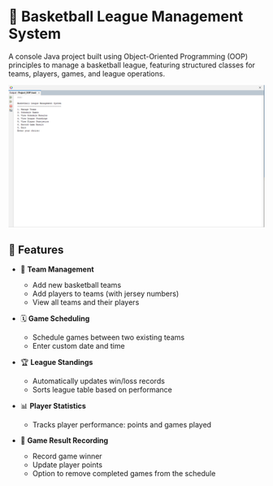 # 🏀 Basketball League Management System

A console Java project built using Object-Oriented Programming (OOP) principles to manage a basketball league, featuring structured classes for teams, players, games, and league operations.

![Basketball Logo](https://github.com/AlecsDevs/Basketball-Management-console/blob/b379e64bb52cecd9f43e27282873b4b63b76a3a0/Basketball-League-Mannagement.png)


## 📌 Features

- 👥 **Team Management**
  - Add new basketball teams
  - Add players to teams (with jersey numbers)
  - View all teams and their players

- 🗓️ **Game Scheduling**
  - Schedule games between two existing teams
  - Enter custom date and time

- 🏆 **League Standings**
  - Automatically updates win/loss records
  - Sorts league table based on performance

- 📊 **Player Statistics**
  - Tracks player performance: points and games played

- 📝 **Game Result Recording**
  - Record game winner
  - Update player points
  - Option to remove completed games from the schedule
